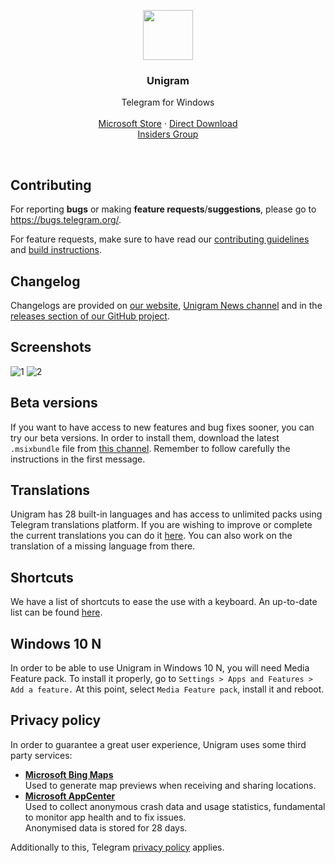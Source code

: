 <p align="center">
  <a href="https://www.microsoft.com/store/apps/9n97zckpd60q">
    <img src="/Telegram/Assets/Logos/StoreLogo.scale-200.png" width=80 height=80>
  </a>

  <h3 align="center">Unigram</h3>

  <p align="center">
    Telegram for Windows
    <br>
    <br>
    <a href="https://www.microsoft.com/store/apps/9n97zckpd60q">Microsoft Store</a>
    &middot;
    <a href="https://unigramdev.github.io">Direct Download</a>
    <br>
    <a href="https://t.me/unigraminsiders">Insiders Group</a>
  </p>
</p>

<br>

## Contributing
For reporting **bugs** or making **feature requests**/**suggestions**, please go to https://bugs.telegram.org/.

For feature requests, make sure to have read our [contributing guidelines](/CONTRIBUTING.md) and [build instructions](Documentation/Build-instructions.md).

<a name="changelog"></a>
## Changelog
Changelogs are provided on [our website](https://unigramdev.github.io), [Unigram News channel](https://t.me/unigram) and in the [releases section of our GitHub project](https://github.com/UnigramDev/Unigram/releases).

<a name="screenshots"></a>
## Screenshots
![1](/Screenshots/Screen1.PNG)
![2](/Screenshots/Screen3.PNG)

## Beta versions
If you want to have access to new features and bug fixes sooner, you can try our beta versions. In order to install them, download the latest `.msixbundle` file from [this channel](https://t.me/unigramappx). Remember to follow carefully the instructions in the first message.

## Translations
Unigram has 28 built-in languages and has access to unlimited packs using Telegram translations platform.
If you are wishing to improve or complete the current translations you can do it [here](https://translations.telegram.org/en/Unigram). You can also work on the translation of a missing language from there.

## Shortcuts
We have a list of shortcuts to ease the use with a keyboard. An up-to-date list can be found [here](https://github.com/UnigramDev/Unigram/blob/develop/Documentation/Shortcuts.md).

## Windows 10 N
In order to be able to use Unigram in Windows 10 N, you will need Media Feature pack. To install it properly, go to ```Settings > Apps and Features > Add a feature.``` At this point, select ```Media Feature pack```, install it and reboot.

## Privacy policy
In order to guarantee a great user experience, Unigram uses some third party services:
- [**Microsoft Bing Maps**](https://www.microsoft.com/en-us/maps/product)  
  Used to generate map previews when receiving and sharing locations.
- [**Microsoft AppCenter**](https://learn.microsoft.com/en-us/appcenter/gdpr/)  
  Used to collect anonymous crash data and usage statistics, fundamental to monitor app health and to fix issues.  
  Anonymised data is stored for 28 days.

Additionally to this, Telegram [privacy policy](https://telegram.org/privacy) applies.
